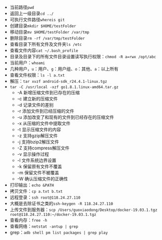 * 当前路径`pwd`
* 返回上一级目录`cd ../`
* 可执行文件路径`whereis git`
* 创建目录`mkdir $HOME/testFolder`
* 移动目录`mv $HOME/testFolder /var/tmp`
* 删除目录`rm -rf /var/tmp/testFolder`
* 查看目录下所有文件及文件夹`ls /etc`
* 查看文件内容`cat ~/.bash_profile`
* 目录及目录下的所有文件目录设置读写执行权限：`chmod -R a=rwx /opt/abc`
* 当前用户：`whoami`
* 几种用户，`u`：用户、`g`：用户组、`o`：其他、`a`：以上所有
* 查看文件权限：`ls -l a.txt`
* 解压：`tar xvzf android-sdk_r24.4.1-linux.tgz`
* `tar -C /usr/local -xzf go1.8.1.linux-amd64.tar.gz `
	* -A 新增压缩文件到已存在的压缩
	* -c 建立新的压缩文件
	* -d 记录文件的差别
	* -r 添加文件到已经压缩的文件
	* -u 添加改变了和现有的文件到已经存在的压缩文件
	* -x 从压缩的文件中提取文件
	* -t 显示压缩文件的内容
	* -z 支持gzip解压文件
	* -j 支持bzip2解压文件
	* -Z 支持compress解压文件
	* -v 显示操作过程
	* -l 文件系统边界设置
	* -k 保留原有文件不覆盖
	* -m 保留文件不被覆盖
	* -W 确认压缩文件的正确性
* 打印输出：`echo &PATH`
* 拷贝文件：`cp a.txt b.txt`
* 远程登录：`ssh root@118.24.27.110`
* 大概是去除证书之类的`ssh-keygen -R 118.24.27.110`
* 上传文件到服务器：`scp /Users/guoxiaodong/Desktop/docker-19.03.1.tgz root@118.24.27.110:~/docker-19.03.1.tgz`
* 查看内存：`free -h`
* 查看网络：`netstat -antup | grep`
* grep：`adb shell pm list packages | grep play`

